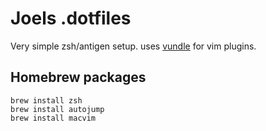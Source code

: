 # Joels .dotfiles

Very simple zsh/antigen setup. uses [vundle](http://vundle) for vim plugins. 

## Homebrew packages

```
brew install zsh
brew install autojump
brew install macvim
```
